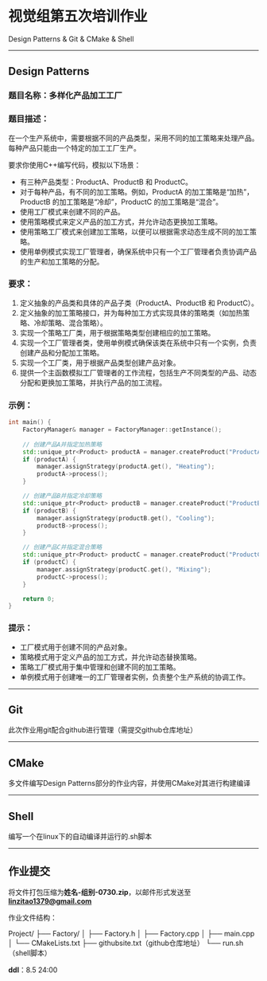 # 视觉组第五次培训作业

Design Patterns & Git & CMake & Shell

<!--more-->

---

## Design Patterns

### 题目名称：多样化产品加工工厂

### 题目描述：

在一个生产系统中，需要根据不同的产品类型，采用不同的加工策略来处理产品。每种产品只能由一个特定的加工工厂生产。

要求你使用C++编写代码，模拟以下场景：

* 有三种产品类型：ProductA、ProductB 和 ProductC。
* 对于每种产品，有不同的加工策略。例如，ProductA 的加工策略是“加热”，ProductB 的加工策略是“冷却”，ProductC 的加工策略是“混合”。
* 使用工厂模式来创建不同的产品。
* 使用策略模式来定义产品的加工方式，并允许动态更换加工策略。
* 使用策略工厂模式来创建加工策略，以便可以根据需求动态生成不同的加工策略。
* 使用单例模式实现工厂管理者，确保系统中只有一个工厂管理者负责协调产品的生产和加工策略的分配。

### 要求：

1. 定义抽象的产品类和具体的产品子类（ProductA、ProductB 和 ProductC）。
2. 定义抽象的加工策略接口，并为每种加工方式实现具体的策略类（如加热策略、冷却策略、混合策略）。
3. 实现一个策略工厂类，用于根据策略类型创建相应的加工策略。
4. 实现一个工厂管理者类，使用单例模式确保该类在系统中只有一个实例，负责创建产品和分配加工策略。
5. 实现一个工厂类，用于根据产品类型创建产品对象。
6. 提供一个主函数模拟工厂管理者的工作流程，包括生产不同类型的产品、动态分配和更换加工策略，并执行产品的加工流程。

### 示例：

```cpp
int main() {
    FactoryManager& manager = FactoryManager::getInstance();
  
    // 创建产品A并指定加热策略
    std::unique_ptr<Product> productA = manager.createProduct("ProductA");
    if (productA) {
        manager.assignStrategy(productA.get(), "Heating");
        productA->process();
    }

    // 创建产品B并指定冷却策略
    std::unique_ptr<Product> productB = manager.createProduct("ProductB");
    if (productB) {
        manager.assignStrategy(productB.get(), "Cooling");
        productB->process();
    }

    // 创建产品C并指定混合策略
    std::unique_ptr<Product> productC = manager.createProduct("ProductC");
    if (productC) {
        manager.assignStrategy(productC.get(), "Mixing");
        productC->process();
    }

    return 0;
}
```

### 提示：

* 工厂模式用于创建不同的产品对象。
* 策略模式用于定义产品的加工方式，并允许动态替换策略。
* 策略工厂模式用于集中管理和创建不同的加工策略。
* 单例模式用于创建唯一的工厂管理者实例，负责整个生产系统的协调工作。

---

## Git

此次作业用git配合github进行管理（需提交github仓库地址）

---

## CMake

多文件编写Design Patterns部分的作业内容，并使用CMake对其进行构建编译

---

## Shell

编写一个在linux下的自动编译并运行的.sh脚本

---



## 作业提交

将文件打包压缩为**姓名-组别-0730.zip**，以邮件形式发送至**linzitao1379@gmail.com**

作业文件结构：

Project/
    ├── Factory/
    │      ├── Factory.h
    │      ├── Factory.cpp
    │      ├── main.cpp
    │      └── CMakeLists.txt
    ├── githubsite.txt（github仓库地址）
    └── run.sh（shell脚本）

**ddl**：8.5 24:00
